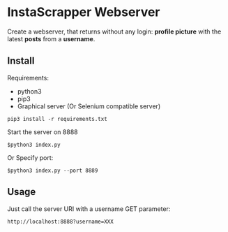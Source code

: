 # InstaScrapper Webserver

Create a webserver, that returns without any login: **profile picture** with the latest **posts** from a **username**.

## Install

Requirements: 
- python3 
- pip3 
- Graphical server (Or Selenium compatible server)

```
pip3 install -r requirements.txt
```

Start the server on 8888

```
$python3 index.py
```

Or Specify port:

```
$python3 index.py --port 8889
```

## Usage

Just call the server URI with a username GET parameter:

```
http://localhost:8888?username=XXX
```